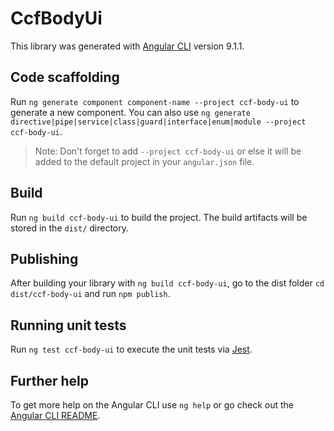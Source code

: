# CcfBodyUi

This library was generated with [Angular CLI](https://github.com/angular/angular-cli) version 9.1.1.

## Code scaffolding

Run `ng generate component component-name --project ccf-body-ui` to generate a new component. You can also use `ng generate directive|pipe|service|class|guard|interface|enum|module --project ccf-body-ui`.

> Note: Don't forget to add `--project ccf-body-ui` or else it will be added to the default project in your `angular.json` file.

## Build

Run `ng build ccf-body-ui` to build the project. The build artifacts will be stored in the `dist/` directory.

## Publishing

After building your library with `ng build ccf-body-ui`, go to the dist folder `cd dist/ccf-body-ui` and run `npm publish`.

## Running unit tests

Run `ng test ccf-body-ui` to execute the unit tests via [Jest](https://jestjs.io/).

## Further help

To get more help on the Angular CLI use `ng help` or go check out the [Angular CLI README](https://github.com/angular/angular-cli/blob/master/README.md).
